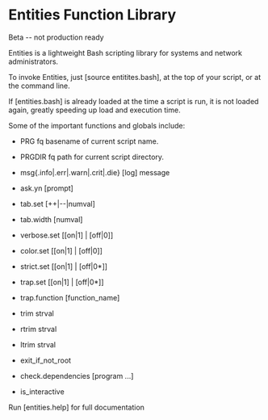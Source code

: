 # Entities Function Library

Beta -- not production ready

Entities is a lightweight Bash scripting library for systems and network administrators.

To invoke Entities, just [source entitites.bash], at the top of your script, or at the command line.

If [entities.bash] is already loaded at the time a script is run, it is not loaded again, greatly speeding up load and execution time.

Some of the important functions and globals include:

  *  PRG		fq basename of current script name.
  *  PRGDIR	fq path for current script directory.
  
  * msg{.info|.err|.warn|.crit|.die} [log] message
  * ask.yn [prompt]
  * tab.set [++|--|numval]
  * tab.width [numval]
  * verbose.set [[on|1] | [off|0]]
  * color.set [[on|1] | [off|0]]
  * strict.set [[on|1] | [off|0*]]
  * trap.set [[on|1] | [off|0*]]
  * trap.function [function_name]
  * trim strval
  * rtrim strval
  * ltrim strval
  * exit_if_not_root
  * check.dependencies [program ...]
  * is_interactive

 Run [entities.help] for full documentation
